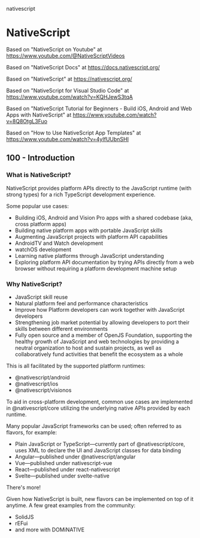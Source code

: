 nativescript
# NativeScript

Based on "NativeScript on Youtube" at https://www.youtube.com/@NativeScriptVideos

Based on "NativeScript Docs" at https://docs.nativescript.org/

Based on "NativeScript" at https://nativescript.org/

Based on "NativeScript for Visual Studio Code" at https://www.youtube.com/watch?v=KQHJewS3tqA

Based on "NativeScript Tutorial for Beginners - Build iOS, Android and Web Apps with NativeScript" at https://www.youtube.com/watch?v=8Q8OtgL3Fuo

Based on "How to Use NativeScript App Templates" at https://www.youtube.com/watch?v=4yIfUUbnSHI

## 100 - Introduction

### What is NativeScript?​

NativeScript provides platform APIs directly to the JavaScript runtime (with strong types) for a rich TypeScript development experience.

Some popular use cases:

- Building iOS, Android and Vision Pro apps with a shared codebase (aka, cross platform apps)
- Building native platform apps with portable JavaScript skills
- Augmenting JavaScript projects with platform API capabilities
- AndroidTV and Watch development
- watchOS development
- Learning native platforms through JavaScript understanding
- Exploring platform API documentation by trying APIs directly from a web browser without requiring a platform development machine setup


### Why NativeScript?​

- JavaScript skill reuse
- Natural platform feel and performance characteristics
- Improve how Platform developers can work together with JavaScript developers
- Strengthening job market potential by allowing developers to port their skills between different environments
- Fully open source and a member of OpenJS Foundation, supporting the healthy growth of JavaScript and web technologies by providing a neutral organization to host and sustain projects, as well as collaboratively fund activities that benefit the ecosystem as a whole

This is all facilitated by the supported platform runtimes:

- @nativescript/android
- @nativescript/ios
- @nativescript/visionos

To aid in cross-platform development, common use cases are implemented in @nativescript/core utilizing the underlying native APIs provided by each runtime.

Many popular JavaScript frameworks can be used; often referred to as flavors, for example:

- Plain JavaScript or TypeScript—currently part of @nativescript/core, uses XML to declare the UI and JavaScript classes for data binding
- Angular—published under @nativescript/angular
- Vue—published under nativescript-vue
- React—published under react-nativescript
- Svelte—published under svelte-native

There's more!

Given how NativeScript is built, new flavors can be implemented on top of it anytime. A few great examples from the community:

- SolidJS
- rEFui
- and more with DOMiNATIVE

